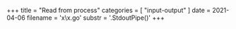 +++
title = "Read from process"
categories = [ "input-output" ]
date = 2021-04-06
filename = 'x\x.go'
substr = '.StdoutPipe()'
+++
